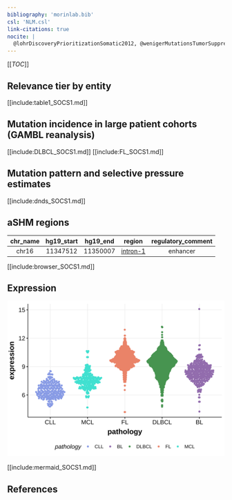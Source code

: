 ```yaml
---
bibliography: 'morinlab.bib'
csl: 'NLM.csl'
link-citations: true
nocite: |
  @lohrDiscoveryPrioritizationSomatic2012, @wenigerMutationsTumorSuppressor2006, @morinFrequentMutationHistonemodifying2011, @morinMutationalStructuralAnalysis2013, @zhangGeneticHeterogeneityDiffuse2013, 
---
```

[[_TOC_]]


## Relevance tier by entity

[[include:table1_SOCS1.md]]

## Mutation incidence in large patient cohorts (GAMBL reanalysis)

[[include:DLBCL_SOCS1.md]]
[[include:FL_SOCS1.md]]

## Mutation pattern and selective pressure estimates

[[include:dnds_SOCS1.md]]

## aSHM regions

|chr_name|hg19_start|hg19_end|region                                                                                         |regulatory_comment|
|:--------:|:----------:|:--------:|:-----------------------------------------------------------------------------------------------:|:------------------:|
|chr16   |11347512  |11350007|[intron-1](https://genome.ucsc.edu/s/rdmorin/GAMBL%20hg19?position=chr16%3A11347512%2D11350007)|enhancer          |


[[include:browser_SOCS1.md]]

## Expression
![](images/gene_expression/SOCS1_by_pathology.svg)
<!-- ORIGIN: wenigerMutationsTumorSuppressor2006a -->
<!-- PMBL: wenigerMutationsTumorSuppressor2006a -->
<!-- DLBCL: morinFrequentMutationHistonemodifying2011 -->

[[include:mermaid_SOCS1.md]]

## References
